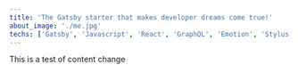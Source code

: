 ```yaml
---
title: 'The Gatsby starter that makes developer dreams come true!'
about_image: './me.jpg'
techs: ['Gatsby', 'Javascript', 'React', 'GraphQL', 'Emotion', 'Stylus']
---
```


This is a test of content change
